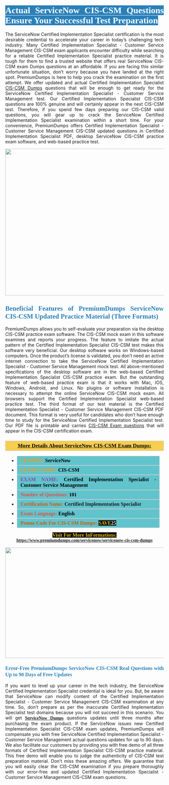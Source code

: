 <h1 style="text-align: justify;"><span style="color:#ffffff;"><span style="font-family:Georgia,serif;"><strong><span style="background-color:#2980b9;">Actual ServiceNow CIS-CSM Questions Ensure Your Successful Test Preparation</span></strong></span></span></h1>

<p style="text-align: justify;">The ServiceNow Certified Implementation Specialist certification is the most desirable credential to accelerate your career in today’s challenging tech industry. Many Certified Implementation Specialist - Customer Service Management CIS-CSM exam applicants encounter difficulty while searching for a reliable Certified Implementation Specialist practice material. It is tough for them to find a trusted website that offers real ServiceNow CIS-CSM exam Dumps questions at an affordable. If you are facing this similar unfortunate situation, don’t worry because you have landed at the right spot. PremiumDumps is here to help you crack the examination on the first attempt. We offer updated and actual Certified Implementation Specialist <a href="https://www.premiumdumps.com/servicenow/servicenow-cis-csm-dumps">CIS-CSM Dumps</a> questions that will be enough to get ready for the ServiceNow Certified Implementation Specialist - Customer Service Management test. Our Certified Implementation Specialist CIS-CSM questions are 100% genuine and will certainly appear in the next CIS-CSM test. Therefore, if you spend few days preparing our CIS-CSM valid questions, you will gear up to crack the ServiceNow Certified Implementation Specialist examination within a short time. For your convenience, PremiumDumps offers Certified Implementation Specialist - Customer Service Management CIS-CSM updated questions in Certified Implementation Specialist PDF, desktop ServiceNow CIS-CSM practice exam software, and web-based practice test.</p>

<p style="text-align: center;"><a href="https://www.premiumdumps.com/servicenow/servicenow-cis-csm-dumps"><img alt="" src="https://i.imgur.com/KJGzbJ2.jpeg" style="width: 700px; height: 465px;" /></a></p>

<h2 style="text-align: justify;"><span style="color:#2980b9;"><span style="font-family:Georgia,serif;"><strong>Beneficial Features of PremiumDumps ServiceNow CIS-CSM Updated Practice Material (Three Formats)</strong></span></span></h2>

<p style="text-align: justify;">PremiumDumps allows you to self-evaluate your preparation via the desktop CIS-CSM practice exam software. The CIS-CSM mock exam in this software examines and reports your progress. The feature to imitate the actual pattern of the Certified Implementation Specialist CIS-CSM test makes this software very beneficial. Our desktop software works on Windows-based computers. Once the product’s license is validated, you don’t need an active internet connection to take the ServiceNow Certified Implementation Specialist - Customer Service Management mock test. All above-mentioned specifications of the desktop software are in the web-based Certified Implementation Specialist CIS-CSM practice exam. But the outstanding feature of web-based practice exam is that it works with Mac, IOS, Windows, Android, and Linux. No plugins or software installation is necessary to attempt the online ServiceNow CIS-CSM mock exam. All browsers support the Certified Implementation Specialist web-based practice test. The third format of our test material is the Certified Implementation Specialist - Customer Service Management CIS-CSM PDF document. This format is very useful for candidates who don’t have enough time to study for the ServiceNow Certified Implementation Specialist test. Our PDF file is printable and carries <a href="https://www.premiumdumps.com/servicenow/servicenow-cis-csm-dumps">CIS-CSM Exam questions</a> that will appear in the CIS-CSM certification exam.</p>

<h3 style="background: #f7ce50; border: 1px solid rgb(204, 204, 204); padding: 5px 10px; text-align: center;"><span style="font-family:Georgia,serif;"><u><u><span style="color:#000000;"><span style="font-size:11pt"><span style="line-height:normal"><b><span style="font-size:13.0pt"><span cambria="">More Details About ServiceNow CIS-CSM Exam Dumps:</span></span></b></span></span></span></u></u></span></h3>

<ul>
	<li style="margin:0cm 10pt">
	<div style="background:#61c4cd; border: 1px solid rgb(204, 204, 204); padding: 5px 10px; text-align: justify;"><span style="font-family:Georgia,serif;"><span style="font-size:11pt"><span style="line-height:normal"><b><span style="font-size:12.0pt"><span new="" roman="" times=""><span style="color:#f39c12;">VENDOR:</span> <span style="color:#000000;">ServiceNow</span></span></span></b></span></span></span></div>
	</li>
	<li style="margin:0cm 10pt">
	<div style="background: #61c4cd; border: 1px solid rgb(204, 204, 204); padding: 5px 10px; text-align: justify;"><span style="font-family:Georgia,serif;"><span style="font-size:11pt"><span style="line-height:normal"><b><span style="font-size:12.0pt"><span new="" roman="" times=""><span style="color:#f39c12;">EXAM CCODE:</span> <span style="color:#000000;">CIS-CSM</span></span></span></b></span></span></span></div>
	</li>
	<li style="margin:0cm 10pt">
	<div style="background: #61c4cd; border: 1px solid rgb(204, 204, 204); padding: 5px 10px; text-align: justify;"><span style="font-family:Georgia,serif;"><span style="font-size:11pt"><span style="line-height:normal"><b><span style="font-size:12.0pt"><span new="" roman="" times=""><span style="color:#8e44ad;">EXAM NAME:</span> <span style="color:#000000;">Certified Implementation Specialist - Customer Service Management</span></span></span></b></span></span></span></div>
	</li>
	<li style="margin:0cm 10pt">
	<div style="background: #61c4cd; border: 1px solid rgb(204, 204, 204); padding: 5px 10px;"><span style="font-family:Georgia,serif;"><span style="font-size:11pt"><span style="line-height:normal"><b><span style="font-size:12.0pt"><span new="" roman="" times=""><span style="color:#e74c3c;">Number of Questions:</span><span style="color:#000000;"><span style="color:#f1c40f;"> </span>101</span></span></span></b></span></span></span></div>
	</li>
	<li style="margin:0cm 10pt">
	<div style="background: #61c4cd; border: 1px solid rgb(204, 204, 204); padding: 5px 10px; text-align: justify;"><span style="font-family:Georgia,serif;"><span style="font-size:11pt"><span style="line-height:normal"><b><span style="font-size:12.0pt"><span new="" roman="" times=""><span style="color:#d35400;">Certification Name:</span> Certified Implementation Specialist</span></span></b></span></span></span></div>
	</li>
	<li style="margin:0cm 10pt">
	<div style="background: #61c4cd; border: 1px solid rgb(204, 204, 204); padding: 5px 10px; text-align: justify;"><span style="font-family:Georgia,serif;"><span style="font-size:11pt"><span style="line-height:normal"><b><span style="font-size:12.0pt"><span new="" roman="" times=""><span style="color:#e74c3c;">Exam Language:</span> <span style="color:#000000;">English</span></span></span></b></span></span></span></div>
	</li>
	<li style="margin:0cm 10pt">
	<div style="background: #61c4cd; border: 1px solid rgb(204, 204, 204); padding: 5px 10px;"><span style="font-family:Georgia,serif;"><span style="font-size:11pt"><span style="line-height:normal"><b><span style="font-size:12.0pt"><span new="" roman="" times=""><span style="color:#d35400;">Promo Code For CIS-CSM Dumps:</span><span style="color:#f1c40f;"> <span style="background-color:#000000;">SAVE</span></span><span style="color:#ffffff;"><span style="background-color:#000000;">25</span></span></span></span></b></span></span></span></div>
	</li>
</ul>

<p style="text-align: center;"><span style="font-family:Georgia,serif;"><strong><span style="font-size:16px;"><span style="color:#f1c40f;"><span style="background-color:#000000;">Visit For More InFormations:</span></span></span> <a href="https://www.premiumdumps.com/servicenow/servicenow-cis-csm-dumps">https://www.premiumdumps.com/servicenow/servicenow-cis-csm-dumps</a></strong></span></p>

<p style="text-align: center;"><strong><strong><a href="https://www.premiumdumps.com/servicenow/servicenow-cis-csm-dumps"><img alt="" src="https://i.imgur.com/F18GQwv.jpeg" style="width: 700px; height: 350px;" /></a></strong></strong></p>

<h3 style="text-align: justify;"><span style="color:#2980b9;"><span style="font-family:Georgia,serif;"><strong><strong><strong>Error-Free PremiumDumps ServiceNow CIS-CSM Real Questions with Up to 90 Days of Free Updates</strong></strong></strong></span></span></h3>

<p style="text-align: justify;">If you want to level up your career in the tech industry, the ServiceNow Certified Implementation Specialist credential is ideal for you. But, be aware that ServiceNow can modify content of the Certified Implementation Specialist - Customer Service Management CIS-CSM examination at any time. So, don’t prepare as per the inaccurate Certified Implementation Specialist test domains because you will not succeed in this scenario. You will get <span style="font-family:Georgia,serif;"><strong><a href="https://www.premiumdumps.com/servicenow-exam-dumps">ServiceNow Dumps</a></strong></span> questions updates until three months after purchasing the exam product. If the ServiceNow issues new Certified Implementation Specialist CIS-CSM exam updates, PremiumDumps will compensate you with free ServiceNow Certified Implementation Specialist - Customer Service Management actual questions updates for up to 90 days. We also facilitate our customers by providing you with free demo of all three formats of Certified Implementation Specialist CIS-CSM practice material. This free demo will enable you to judge the authenticity of CIS-CSM test preparation material. Don’t miss these amazing offers. We guarantee that you will easily clear the CIS-CSM examination if you prepare thoroughly with our error-free and updated Certified Implementation Specialist - Customer Service Management CIS-CSM exam questions.</p>

